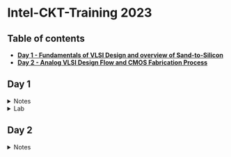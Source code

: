 # **Intel-CKT-Training 2023** 
## Table of contents
+ **[ Day 1 - Fundamentals of VLSI Design and overview of Sand-to-Silicon ](https://github.com/nuralia1/Intel-Training#day-1)**
+ **[ Day 2 - Analog VLSI Design Flow and CMOS Fabrication Process ](https://github.com/nuralia1/Intel-Training#day-2)**

## **Day 1**
<details><summary> Notes </summary>

### **Notes- Fundamentals of VLSI Design and overview of Sand-to-Silicon**
   
   <details><summary> VLSI </summary> 
      
   #### **VLSI**
      
   ##### **What is VLSI technology?**
* **Very-large-scale integration (VLSI)** is the process of creating an integrated circuit (IC) by combining millions or billions of transistors into a single chip
* VLSI is a successor to large-scale integration (LSI), medium-scale integration (MSI) and small-scale integration (SSI) technologies   

      
##### **What is VLSI mainly used for?** 
* VLSI is mainly used to design electronic components like microprocessors and memory chips
   
   </details>
   
   <details><summary> Moore's Law </summary>
      
#### **Moore's Law**
      
* **Moore's Law**- states that the number of transistors on a microchip doubles every two years. We can expect the speed and capability of our computers to increase       every two years because of this, yet we will pay less for them.  
      
*  In 1965, Gordon Moore predicted that transistors would continue to shrink.
   * Doubled transistor density every 2 year
   * Doubled performance density every 2 year
      
   </details>

   
   
   <details><summary> VLSI Design Methodology </summary>

#### **These are different VLSI Design styles:**

* Field programming gate array (FPGA) design
* ASIC
    * Standard cell based design (semi custom design)
    * Full custom design

      
     
#### **FPGA VS ASIC**
* **FPGA** - is a multipurpose microchip you can reprogram for multiple applications
* **ASIC** - is designed for a specific application 


|                   |     FPGA      |   ASIC      |
|  -------------    | ------------- | ----------- |
|  Time to Market   |     Fast      |    Slow     |
|    Design Flow    |    Simple     |  Complex    |
|    Unit Cost      |     High      |    Low      |
|    Performance    |     Low       |    High     |
| Power Consumption |     High      |    Low      |
|     Unit Size     |    Medium     |    Low      |
  

#### **Full custom design vs Semi custom design**
* **Full custom design** - All design and manufacturing process cycles are circuit specific
* **Semi custom design** - Some design and manufacturing cycles are predefined  

|                Full custom design                    |                                      Semi custom design                                     |
|  ------------------------------------------------    | ------------------------------------------------------------------------------------------- |
| All mask layers are customised in full custom design | It uses pre-designed logic cell (AND gates, OR gate, multiplexers) known as standard cells  |
|         Design time and complexity is higher         |                             Design time and complexity is lower                             |
|                 higher performance                   |                                       low performance                                       |
|                      high cost                       |                                          low cost                                           | 
|       less dependency on existing technology         |                       complete dependency on existing technology                            | 
|   entire design is made without use of any library   |                  design is completed with the use of multiple library                       | 

   </details>


   </details>

<details><summary> Lab </summary>

### **Lab**
   
   <details><summary> Pre-Lab </summary>
      
   #### **Pre-Lab - How to setup**
[Pre-lab training day 1_nuraliah alwani rosli.pdf](https://github.com/nuralia1/Intel-Training/files/10379658/Pre-lab.training.day.1_nuraliah.alwani.rosli.pdf)

   </details>
   
   <details><summary> Assignment - Semiconductor Devices </summary>
 
   #### **Assignment - Semiconductor Devices**
      
**1. What is the difference between conductor, semi-conductor and insulator?**
      
|          conductor                                             |     insulator                                                |   semiconductor                     |
|  ------------------------------------------------------------- | ------------------------------------------------------------ | ----------------------------------- |
|The conductivity of conductor is high          |     The conductivity of insulator is very low   |   The conductivity of semiconductor is moderate      |
|Low resistivity                                               |Very high resistivity                                                  |    moderate resistivity     |
|It has no forbidden gap                                       |It has large forbidden gap                  |    	It has small forbidden gap     |
|Conductor has positive temperature coefficient of resistance  |insulator has negative temperature coefficient of resistance           |semiconductor has negative temperature coefficient of resistance     |
|Effect of resistance and temperature are increase             |Effect of resistance is decrease and effect of temperature is increase |Effect of resistance is decrease and effect of temperature is increase     |
|There is a large number of electrons available for conduction |There is a small number of electrons available for conduction          |There is a moderate number of electrons available for conduction     |
|Example: Metal, aluminium, copper                             |Paper, Mica glass                                                      |Silicon, Germanium     |
	

**2. Which semiconductor material used mostly for IC design and why?**
      
* Silicon is the most widely used semiconductor material as it is more efficient in producing high-speed integrated circuits. It can be used as either an insulator (doesn't allow electricity to flow) or a semiconductor (allows a little flow of electricity). This is important for making chips and very cheap. Silicon elements are able to bind atoms tightly and in complex arrangements. The abundance of silicon makes it inexpensive and easy to acquire. 

  **3. What is the difference between Silicon and Germanium?**
      
      

   </details>
   </details>


## **Day 2**
<details><summary> Notes </summary>

### **Notes- Analog VLSI Design Flow and CMOS Fabrication Process**
	
   <details><summary> Analog IC Design Process </summary>
	   
   #### **Analog IC Design Process**
|         Electrical Design          |     Physical Design      |   Test Design      |
|  -------------    | ------------- | ----------- |
| Electrical design is the process of going from the specification to a circuit solution   |     Physical design is the process of representing the electrical design in a layout consisting of many distinct geometrical rectangle at various levels      |    Test design is the process of coordinating, planning and implementing the measurement of the analog integrated circuit performance     |
| The electrical design requires active and passive device electrical models for creating the design, verifying the design and determining the robustness of the design |     The physical design needs: Entering various geometries, Follow DRC, Check LVS, Extract Parasitic     |    Types of test: Functional, Parametric, Static, Dynamic     |

Test Design:
• Test design is the process of
coordinating, planning and
implementing the
measurement of the analog
integrated circuit
performance
• Types of test:
• Functional
• Parametric
• Static
• Dynamic

   </details>
	
   <details><summary> CMOS Technology </summary>
	   
   #### **CMOS Technology**
	   
|         Comparison Feature          |     BJT      |   MOSFET      |
|  -------------    | ------------- | ----------- |
| Cut-off Frequency (FT)   |     High      |    Less     |
|   Noise (at same thermal noise)    |    Less 1/f     |  More 1/f    |
|    DC Range of Operation      |     9 decades of exponential current versus VBE      |    2-3 decades of square law behaviour     |
|    Transconductance (Same Current)    |     Larger by 10X       |    Smaller by 10X     |
| Small Signal Output Resistance |     Slightly larger      |    Smaller for short channel      |
|     Switch Implementation     |    Poor    |    Good      |	
|    Capacitor    |    Voltage dependent    |    More option      |
|     Performance/Power Ratio     |    High    |    Low      |	
|     Technology Improvement     |    Slower    |    Faster      |
	  
   </details>
	
   <details><summary> CMOS Fabrication Process </summary>

   #### **CMOS Fabrication Process**
   
   * ##### **Process Steps:**
   1. wafer formation (sand-to-silicon)
   2. Photolithography
   3. Well and Channel Formation
   4. Silicon Dioxide 
   5. Isolation 
   6. Gate Oxide Creation 
   7. Gate and Source/Drain Formations
   8. Contacts and Metallization 
   9. Passivation
   10. Metrology
   
   
   * ##### **Fabrication Process**
   
   * **Step 1:** 
     * For N- well, a P-type silicon substrate is selected as a base for fabrication.
       
      ![image](https://user-images.githubusercontent.com/121996204/211259019-24347079-e183-41b3-9321-443baed27672.png)
   
   * **Step 2 – Thermal Oxidation:** 
     * The selective diffusion of n-type impurities is accomplished using SiO2 as a barrier which protects portions of the wafer against contamination of the                  substrate. SiO2 is laid out by oxidation process done exposing the substrate to high-quality oxygen and hydrogen in an oxidation chamber at approximately 10000c
     
      ![image](https://user-images.githubusercontent.com/121996204/211259036-30841c51-ed5e-41b9-bd5d-4ce916382263.png)
       
   * **Step 3 – Growing of Photoresist:**
      * At this stage to permit the selective etching, the SiO2 layer is subjected to the photolithography process. In this process, the wafer is coated with a uniform         film of a photosensitive emulsion.
      
      ![image](https://user-images.githubusercontent.com/121996204/211259048-8b65aa6c-ab71-44f9-bbb7-7ca912fcf179.png)
      
   * **Step 4 – Masking:** 
      * This step is the continuation of the photolithography process. In this step, a desired pattern of openness is made using a stencil. This stencil is used as a           mask over the photoresist. The substrate is now exposed to UV rays the photoresist present under the exposed regions of mask gets polymerized.
      
      ![image](https://user-images.githubusercontent.com/121996204/211259056-d54aab98-1a8d-4c1f-8f72-62b1c210b1ec.png)
      
   * **Step 5 – Removal of Unexposed Photoresist:** 
      * The mask is removed and the unexposed region of photoresist is dissolved by developing wafer using a chemical such as Trichloroethylene
      
      ![image](https://user-images.githubusercontent.com/121996204/211259067-1a8d0d83-65cf-4cf1-bf6d-66ff3d926ca8.png)
      
   * **Step 6 – Etching:** 
      * The wafer is immersed in an etching solution of hydrofluoric acid, which removes the oxide from the areas through which dopants are to be diffused
      
      ![image](https://user-images.githubusercontent.com/121996204/211259077-ed2fee4b-88c4-4f73-90fe-3a1780fac83d.png)
      
   * **Step 7 – Removal of Whole Photoresist Layer:** 
      * During the etching process, those portions of SiO2 which are protected by the photoresist layer are not affected. The photoresist mask is now stripped off wit         chemical solvent (hot H2SO4)
      
      ![image](https://user-images.githubusercontent.com/121996204/211259089-58d5dcdb-b4e0-407d-aa0b-1a6e4b71f720.png)
      
   * **Step 8 – Formation of N-well:** 
      * The n-type impurities are diffused into the p-type substrate through the exposed region thus forming an N- well
      
      ![image](https://user-images.githubusercontent.com/121996204/211259104-a1cd568b-a55d-4454-9331-f48b54cf4f8c.png)
      
   * **Step 9 – Removal of SiO2:** 
      * The layer of SiO2 is now removed by using hydrofluoric acid
      
      ![image](https://user-images.githubusercontent.com/121996204/211259112-80d6c5b9-a3cd-4f32-81b7-f7d53add9c30.png)
      
   * **Step 10 – Deposition of Polysilicon:** 
      * The misalignment of the gate of a CMOS transistor would lead to the unwanted capacitance which could harm circuit. So to prevent this “Self-aligned gate               process” is preferred where gate regions are formed before the formation of source and drain using ion implantation.

      ![image](https://user-images.githubusercontent.com/121996204/211259136-a4c16229-cdba-460d-9e1a-51a6d6b62b06.png)
       
      * Polysilicon is used for formation of the gate because it can withstand the high temperature greater than 80000c when a wafer is subjected to annealing methods 
      for formation of source and drain. Polysilicon is deposited by using Chemical Deposition Process over a thin layer of gate oxide. This thin gate oxide under the 
      Polysilicon layer prevents further doping under the gate region.

   * **Step 11 – Formation of Gate Region:** 
      * Except the two regions required for formation of the gate for NMOS and PMOS transistors the remaining portion of Polysilicon is stripped off.

      ![image](https://user-images.githubusercontent.com/121996204/211259481-b832190e-f9bf-41d4-8923-09fa4ec0077e.png)
      
   * **Step 12 – Oxidation Process:** 
      * An oxidation layer is deposited over the wafer which acts as a shield for further diffusion and metallization processes.

      ![image](https://user-images.githubusercontent.com/121996204/211259493-d71bca98-498a-4202-9bf2-eac899ce408d.png)
      
   * **Step 13 – Masking and Diffusion:** 
      * For making regions for diffusion of n-type impurities using masking process small gaps are made

      ![image](https://user-images.githubusercontent.com/121996204/211259503-631422cc-b356-46f4-aa17-ec016aa77bbd.png)
      
      * Using diffusion process three n+ regions are developed for the formation of terminals of NMOS.

      ![image](https://user-images.githubusercontent.com/121996204/211259522-50d20292-dad1-4594-b6d8-9949bf06ff6c.png)
      
   * **Step 14 – Removal of Oxide:** 
      The oxide layer is stripped off

      ![image](https://user-images.githubusercontent.com/121996204/211259537-24780a99-1c86-4bbb-a64d-196ef2f06f74.png)
      
   * **Step 15 – P-type Diffusion:** 
      Similar to the n-type diffusion for forming the terminals of PMOS p-type diffusion are carried out

      ![image](https://user-images.githubusercontent.com/121996204/211259544-f5384f77-efb8-4661-98da-28e4589e769e.png)
      
   * **Step 16 – Laying of Thick Field oxide:** 
      Before forming the metal terminals a thick field oxide is laid out to form a protective layer for the regions of the wafer where no terminals are required

      ![image](https://user-images.githubusercontent.com/121996204/211259549-03adfb06-85c8-44c0-bafe-345404245dbc.png)
      
   * **Step 17 – Metallization:** 
      This step is used for the formation of metal terminals which can provide interconnections. Aluminum is spread on the whole wafer

      ![image](https://user-images.githubusercontent.com/121996204/211259559-c300ea4b-61fb-42f1-bf9b-e77436dd4e3f.png)
      
   * **Step 18 – Removal of Excess Metal:** 
      The excess metal is removed from the wafer.

   * **Step 19 – Formation of Terminals:** 
      In the gaps formed after removal of excess metal terminals are formed for the interconnections.

      ![image](https://user-images.githubusercontent.com/121996204/211259579-41a7b31e-1cc4-4555-ad1d-c6a659547ab4.png)

   </details>
